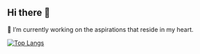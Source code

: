 ## Hi there 👋

<!--
**DoubleZ0405/DoubleZ0405** is a ✨ _special_ ✨ repository because its `README.md` (this file) appears on your GitHub profile.

Here are some ideas to get you started:

- 🔭 I’m currently working on ...
- 🌱 I’m currently learning ...
- 👯 I’m looking to collaborate on ...
- 🤔 I’m looking for help with ...
- 💬 Ask me about ...
- 📫 How to reach me: ...
- 😄 Pronouns: ...
- ⚡ Fun fact: ...
-->

🔭  I’m currently working on the aspirations that reside in my heart.

<!-- ![Anurag's GitHub stats](https://github-readme-stats.vercel.app/api?username=DoubleZ0405&show_icons=true&theme=radical)
-->
[![Top Langs](https://github-readme-stats.vercel.app/api/top-langs/?username=DoubleZ0405&layout=compact)](https://github.com/anuraghazra/github-readme-stats)
